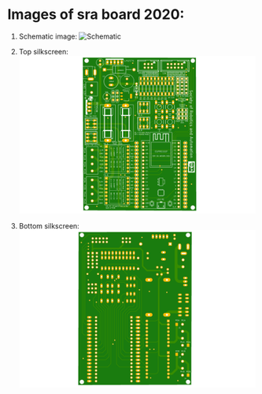 # Images of sra board 2020:

1. Schematic image: 
![Schematic](Images/Board_Images/Schematic.png)

2. Top silkscreen:
![Top silkscreen](Images/Board_Images/Top_silkscreen.png)

3. Bottom silkscreen:
![Bottom silkscreen](Images/Board_Images/Bottom_silkscreen.png)
